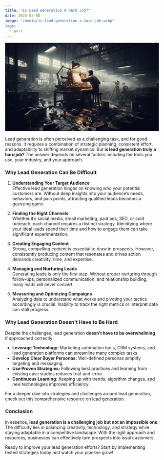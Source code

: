 ```yaml
---
title: "Is Lead Generation A Hard Job?"
date: 2025-05-08
image: "/media/is-lead-generation-a-hard-job.webp"
tags:
  - post
---
```


![Is Lead Generation A Hard Job?](/media/is-lead-generation-a-hard-job.webp)

Lead generation is often perceived as a challenging task, and for good reasons. It requires a combination of strategic planning, consistent effort, and adaptability to shifting market dynamics. But **is lead generation truly a hard job?** The answer depends on several factors including the tools you use, your industry, and your approach.

### Why Lead Generation Can Be Difficult

1. **Understanding Your Target Audience**  
   Effective lead generation hinges on knowing who your potential customers are. Without deep insights into your audience’s needs, behaviors, and pain points, attracting qualified leads becomes a guessing game.

2. **Finding the Right Channels**  
   Whether it’s social media, email marketing, paid ads, SEO, or cold outreach, each channel requires a distinct strategy. Identifying where your ideal leads spend their time and how to engage them can take significant experimentation.

3. **Creating Engaging Content**  
   Strong, compelling content is essential to draw in prospects. However, consistently producing content that resonates and drives action demands creativity, time, and expertise.

4. **Managing and Nurturing Leads**  
   Generating leads is only the first step. Without proper nurturing through follow-ups, personalized communication, and relationship building, many leads will never convert.

5. **Measuring and Optimizing Campaigns**  
   Analyzing data to understand what works and pivoting your tactics accordingly is crucial. Inability to track the right metrics or interpret data can stall progress.

### Why Lead Generation Doesn't Have to Be Hard

Despite the challenges, lead generation **doesn’t have to be overwhelming** if approached correctly:

- **Leverage Technology:** Marketing automation tools, CRM systems, and lead generation platforms can streamline many complex tasks.
- **Develop Clear Buyer Personas:** Well-defined personas simplify targeting and messaging.
- **Use Proven Strategies:** Following best practices and learning from existing case studies reduces trial-and-error.
- **Continuous Learning:** Keeping up with trends, algorithm changes, and new technologies improves efficiency.

For a deeper dive into strategies and challenges around lead generation, check out this comprehensive resource on [lead generation](https://leadcraftr.com/posts/lead-generation/).

### Conclusion

In essence, **lead generation is a challenging job but not an impossible one**. The difficulty lies in balancing creativity, technology, and strategy while staying adaptable in a competitive landscape. With the right approach and resources, businesses can effectively turn prospects into loyal customers.

Ready to improve your lead generation efforts? Start by implementing tested strategies today and watch your pipeline grow!
